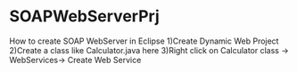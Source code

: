 # SOAPWebServerPrj

How to create SOAP WebServer in Eclipse
1)Create Dynamic Web Project
2)Create a class like Calculator.java here
3)Right click on Calculator class -> WebServices-> Create Web Service
